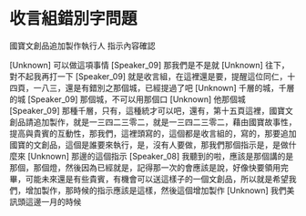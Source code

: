# 收言組錯別字問題
國寶文創品追加製作執行人
指示內容確認

[Unknown] 可以做這項事情
[Speaker_09] 那我們是不是就
[Unknown] 往下，對不起我再打一下
[Speaker_09] 就是收言組，在這裡還是要，提醒這位同仁，十四頁，一八三，還是有錯別之那個城，已經提過了吧
[Unknown] 千層的城，千層的城
[Speaker_09] 那個城，不可以用那個口
[Unknown] 他那個城
[Speaker_09] 那種千層，只有，這種統才可以吧，還有，第十五頁這裡，國寶文創品請追加製作，就是一三四二三零二，就是一三四二三零二，藉由國寶故事性，提高與貴賓的互動性，那我們，這裡頭寫的，這個都是收言組的，寫的，那要追加國寶的文創品，這個是誰要來執行，是，沒有人要做，那我們那個指示是，是做什麼來
[Unknown] 那邊的這個指示
[Speaker_08] 我聽到的啦，應該是那個講的是那個，那個燈，然後因為已經就是，記得那一次的會應該是說，好像快要領用完畢，可能未來還是有些貴賓，有機會可以送這樣子的一個文創品，所以就是希望我們，增加製作，那時候的指示應該是這樣，然後這個增加製作
[Unknown] 我們美訊頭這邊一月的時候